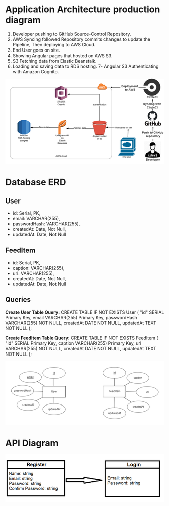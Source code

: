 # Application Architecture production diagram

1. Developer pushing to GitHub Source-Control Repository.
2. AWS Syncing followed Repository commits changes to update the Pipeline, Then deploying to AWS Cloud.
3. End User goes on site.
4. Showing Angular pages that hosted on AWS S3.
5. S3 Fetching data from Elastic Beanstalk.
6. Loading and saving data to RDS hosting.
7- Angular S3 Authenticating with Amazon Cognito.


![alt text](https://github.com/Sayed-Mahmoud/udagram/blob/master/docs/AWSCloud.png?raw=true)

# Database ERD

## User
- id: Serial, PK,
- email: VARCHAR(255),
- passwordHash: VARCHAR(255),
- createdAt: Date, Not Null,
- updatedAt: Date, Not Null

## FeedItem
- id: Serial, PK,
- caption: VARCHAR(255),
- url: VARCHAR(255),
- createdAt: Date, Not Null,
- updatedAt: Date, Not Null

## Queries

**Create User Table Query:** CREATE TABLE IF NOT EXISTS User 
(
	"id" SERIAL Primary Key, 
	email VARCHAR(255) Primary Key, 
	passwordHash VARCHAR(255) NOT NULL, 
	createdAt DATE NOT NULL, 
	updatedAt TEXT NOT NULL
);

**Create FeedItem Table Query:** CREATE TABLE IF NOT EXISTS FeedItem 
(
	"id" SERIAL Primary Key, 
	caption VARCHAR(255) Primary Key, 
	url VARCHAR(255) NOT NULL, 
	createdAt DATE NOT NULL, 
	updatedAt TEXT NOT NULL
);

![alt text](https://github.com/Sayed-Mahmoud/udagram/blob/master/docs/ERD.png?raw=true)

# API Diagram

![alt text](https://github.com/Sayed-Mahmoud/udagram/blob/master/docs/API.png?raw=true)